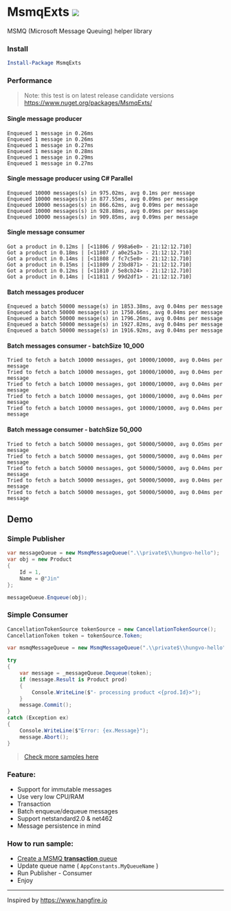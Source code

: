 # MsmqExts <a href="https://www.nuget.org/packages/MsmqExts/"><img src="https://img.shields.io/nuget/v/MsmqExts.svg?style=flat" /> </a>
MSMQ (Microsoft Message Queuing) helper library

### Install
```powershell
Install-Package MsmqExts
```

### Performance
>Note: this test is on latest release candidate versions https://www.nuget.org/packages/MsmqExts/

#### Single message producer ####
```
Enqueued 1 message in 0.26ms
Enqueued 1 message in 0.26ms
Enqueued 1 message in 0.27ms
Enqueued 1 message in 0.28ms
Enqueued 1 message in 0.29ms
Enqueued 1 message in 0.27ms
```

#### Single message producer using C# Parallel ####
```
Enqueued 10000 messages(s) in 975.02ms, avg 0.1ms per message
Enqueued 10000 messages(s) in 877.55ms, avg 0.09ms per message
Enqueued 10000 messages(s) in 866.62ms, avg 0.09ms per message
Enqueued 10000 messages(s) in 928.88ms, avg 0.09ms per message
Enqueued 10000 messages(s) in 909.85ms, avg 0.09ms per message
```

#### Single message consumer ####
```
Got a product in 0.12ms | [<11806 / 998a6e0> - 21:12:12.710]
Got a product in 0.18ms | [<11807 / a0e25a3> - 21:12:12.710]
Got a product in 0.14ms | [<11808 / fc7c5e0> - 21:12:12.710]
Got a product in 0.15ms | [<11809 / 23bd871> - 21:12:12.710]
Got a product in 0.12ms | [<11810 / 5e8cb24> - 21:12:12.710]
Got a product in 0.14ms | [<11811 / 99d2df1> - 21:12:12.710]
```
#### Batch messages producer ####
```
Enqueued a batch 50000 message(s) in 1853.38ms, avg 0.04ms per message
Enqueued a batch 50000 message(s) in 1750.66ms, avg 0.04ms per message
Enqueued a batch 50000 message(s) in 1796.26ms, avg 0.04ms per message
Enqueued a batch 50000 message(s) in 1927.82ms, avg 0.04ms per message
Enqueued a batch 50000 message(s) in 1916.92ms, avg 0.04ms per message
```
#### Batch messages consumer - batchSize 10_000 ####
```
Tried to fetch a batch 10000 messages, got 10000/10000, avg 0.04ms per message
Tried to fetch a batch 10000 messages, got 10000/10000, avg 0.04ms per message
Tried to fetch a batch 10000 messages, got 10000/10000, avg 0.04ms per message
Tried to fetch a batch 10000 messages, got 10000/10000, avg 0.04ms per message
Tried to fetch a batch 10000 messages, got 10000/10000, avg 0.04ms per message
```

#### Batch message consumer - batchSize 50_000 ####
```
Tried to fetch a batch 50000 messages, got 50000/50000, avg 0.05ms per message
Tried to fetch a batch 50000 messages, got 50000/50000, avg 0.04ms per message
Tried to fetch a batch 50000 messages, got 50000/50000, avg 0.04ms per message
Tried to fetch a batch 50000 messages, got 50000/50000, avg 0.04ms per message
Tried to fetch a batch 50000 messages, got 50000/50000, avg 0.04ms per message
```
## Demo
### Simple Publisher
```csharp
var messageQueue = new MsmqMessageQueue(".\\private$\\hungvo-hello");
var obj = new Product
{
    Id = 1,
    Name = @"Jin"
};

messageQueue.Enqueue(obj);
```

### Simple Consumer
```csharp
CancellationTokenSource tokenSource = new CancellationTokenSource();
CancellationToken token = tokenSource.Token;

var msmqMessageQueue = new MsmqMessageQueue(".\\private$\\hungvo-hello");

try
{
    var message = _messageQueue.Dequeue(token);
    if (message.Result is Product prod)
    {
        Console.WriteLine($"- processing product <{prod.Id}>");
    }
    message.Commit();
}
catch (Exception ex)
{
    Console.WriteLine($"Error: {ex.Message}");
    message.Abort();
}
```

> [Check more samples here](https://github.com/minhhungit/MsmqExts/tree/main/Sample)

### Feature:
- Support for immutable messages
- Use very low CPU/RAM
- Transaction
- Batch enqueue/dequeue messages
- Support netstandard2.0 & net462
- Message persistence in mind

### How to run sample: 

- [Create a MSMQ **transaction** queue](https://www.google.com/search?q=how+to+create+msmq+trasaction+queue)
- Update queue name ( `AppConstants.MyQueueName` )
- Run Publisher - Consumer
- Enjoy

---

Inspired by https://www.hangfire.io
